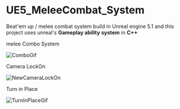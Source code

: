 # UE5_MeleeCombat_System
Beat'em up / melee combat system build in Unreal engine 5.1 and this project uses unreal's **Gameplay ability system** in **C++**

melee Combo System

![ComboGif](https://user-images.githubusercontent.com/52098098/232247820-29d993ef-4587-4280-8f8e-722ad4270a51.gif)

Camera LockOn

![NewCameraLockOn](https://user-images.githubusercontent.com/52098098/232247998-6a64f777-9267-4443-9353-e0c76f8f923c.gif)

Turn in Place

![TurnInPlaceGif](https://user-images.githubusercontent.com/52098098/232248083-e647045e-c538-40b7-9194-1d4164a2aad4.gif)
